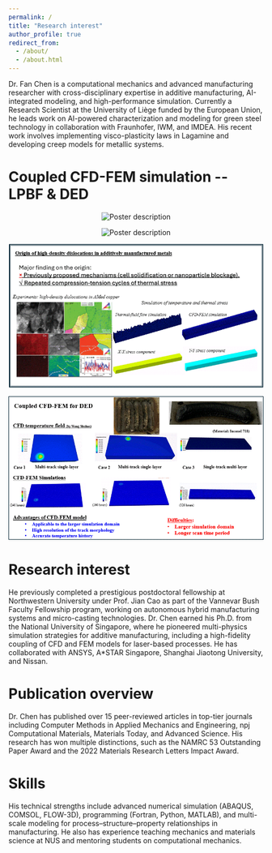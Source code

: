 ```yaml
---
permalink: /
title: "Research interest"
author_profile: true
redirect_from: 
  - /about/
  - /about.html
---
```


Dr. Fan Chen is a computational mechanics and advanced manufacturing researcher with cross-disciplinary expertise in additive manufacturing, AI-integrated modeling, and high-performance simulation. Currently a Research Scientist at the University of Liège funded by the European Union, he leads work on AI-powered characterization and modeling for green steel technology in collaboration with Fraunhofer, IWM, and IMDEA. His recent work involves implementing visco-plasticity laws in Lagamine and developing creep models for metallic systems.

Coupled CFD-FEM simulation -- LPBF & DED
====
<p align="center">
  <img src="/images/CFD-FEM1.gif" alt="Poster description" style="max-width: 100%; height: auto;">
</p>

<p align="center">
  <img src="/images/CFD-FEM2.gif" alt="Poster description" style="max-width: 100%; height: auto;">
</p>

<p align="center">
  <img src="/images/CFD-FEM3.gif" alt="Poster description" style="max-width: 100%; height: auto;">
</p>

<p align="center">
  <img src="/images/CFD-FEM4.gif" alt="Poster description" style="max-width: 100%; height: auto;">
</p>

Research interest
======

He previously completed a prestigious postdoctoral fellowship at Northwestern University under Prof. Jian Cao as part of the Vannevar Bush Faculty Fellowship program, working on autonomous hybrid manufacturing systems and micro-casting technologies. Dr. Chen earned his Ph.D. from the National University of Singapore, where he pioneered multi-physics simulation strategies for additive manufacturing, including a high-fidelity coupling of CFD and FEM models for laser-based processes. He has collaborated with ANSYS, A*STAR Singapore, Shanghai Jiaotong University, and Nissan.

Publication overview
======

Dr. Chen has published over 15 peer-reviewed articles in top-tier journals including Computer Methods in Applied Mechanics and Engineering, npj Computational Materials, Materials Today, and Advanced Science. His research has won multiple distinctions, such as the NAMRC 53 Outstanding Paper Award and the 2022 Materials Research Letters Impact Award.

Skills
======

His technical strengths include advanced numerical simulation (ABAQUS, COMSOL, FLOW-3D), programming (Fortran, Python, MATLAB), and multi-scale modeling for process–structure–property relationships in manufacturing. He also has experience teaching mechanics and materials science at NUS and mentoring students on computational mechanics.


